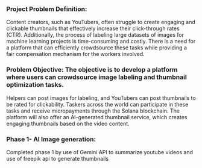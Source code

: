 ###  Project Problem Definition:
Content creators, such as YouTubers, often struggle to create engaging and clickable thumbnails that effectively increase their click-through rates (CTR).
Additionally, the process of labeling large datasets of images for machine learning projects is time-consuming and costly.
There is a need for a platform that can efficiently crowdsource these tasks while providing a fair compensation mechanism for the workers involved.

### Problem Objective: The objective is to develop a platform where users can crowdsource image labeling and thumbnail optimization tasks. 
Helpers can post images for labeling, and YouTubers can post thumbnails to be rated for clickability. Taskers across the world can participate in these tasks and receive micropayments through the Solana blockchain.
The platform will also offer an AI-generated thumbnail service, which creates engaging thumbnails based on the video content.

### Phase 1- AI Image generation:
Completed phase 1 by use of Gemini API to summarize youtube videos and use of freepik api to generate thumbnails

